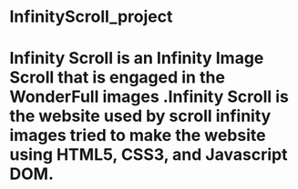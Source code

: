 # InfinityScroll_project

# Infinity Scroll is an Infinity Image Scroll  that is engaged in the WonderFull images .Infinity Scroll is the website used by scroll infinity images  tried to make  the website using HTML5, CSS3, and Javascript DOM. 
